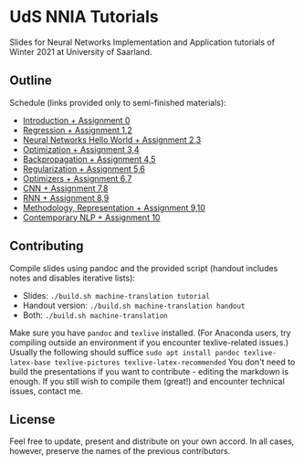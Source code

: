 # UdS NNIA Tutorials

Slides for Neural Networks Implementation and Application tutorials of Winter 2021 at University of Saarland.

## Outline

Schedule (links provided only to semi-finished materials):
- [Introduction + Assignment 0](01-introduction/handout.pdf)
- [Regression + Assignment 1,2](02-regression/handout.pdf)
- [Neural Networks Hello World + Assignment 2,3](03-nn-hello-world/handout.pdf)
- [Optimization + Assignment 3,4](04-optimization/handout.pdf)
- [Backpropagation + Assignment 4,5](05-backpropagation/handout.pdf)
- [Regularization + Assignment 5,6](06-regularization/handout.pdf)
- [Optimizers + Assignment 6,7](07-optimizers/handout.pdf)
- [CNN + Assignment 7,8](08-cnn/handout.pdf)
- [RNN + Assignment 8,9](09-rnn/handout.pdf)
- [Methodology, Representation + Assignment 9,10](10-representation/handout.pdf)
- [Contemporary NLP + Assignment 10](11-contemporary-nlp/handout.pdf)

## Contributing

Compile slides using pandoc and the provided script (handout includes notes and disables iterative lists):
- Slides: `./build.sh machine-translation tutorial`
- Handout version: `./build.sh machine-translation handout`
- Both: `./build.sh machine-translation`

Make sure you have `pandoc` and `texlive` installed. (For Anaconda users, try compiling outside an environment
if you encounter texlive-related issues.)
Usually the following should suffice `sudo apt install pandoc texlive-latex-base texlive-pictures texlive-latex-recommended`
You don't need to build the presentations if you want to contribute - editing the markdown is enough.
If you still wish to compile them (great!) and encounter technical issues, contact me.

## License

Feel free to update, present and distribute on your own accord.
In all cases, however, preserve the names of the previous contributors.
